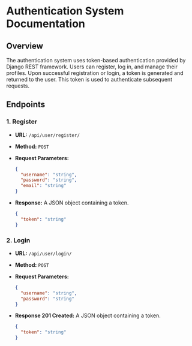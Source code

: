 # Authentication System Documentation

## Overview

The authentication system uses token-based authentication provided by Django REST framework. Users can register, log in, and manage their profiles. Upon successful registration or login, a token is generated and returned to the user. This token is used to authenticate subsequent requests.

## Endpoints

### 1. Register

- **URL:** `/api/user/register/`
- **Method:** `POST`
- **Request Parameters:**

  ```json
  {
    "username": "string",
    "password": "string",
    "email": "string"
  }
  ```

- **Response:** A JSON object containing a token.

  ```json
  {
    "token": "string"
  }
  ```

### 2. Login

- **URL:** `/api/user/login/`
- **Method:** `POST`
- **Request Parameters:**

  ```json
  {
    "username": "string",
    "password": "string"
  }
  ```

- **Response 201 Created:** A JSON object containing a token.

  ```json
  {
    "token": "string"
  }
  ```
